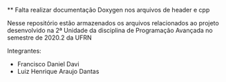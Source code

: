 ** Falta realizar documentação Doxygen nos arquivos de header e cpp


Nesse repositório estão armazenados os arquivos relacionados ao projeto desenvolvido na 2ª Unidade da disciplina de Programação Avançada no semestre de 2020.2 da UFRN

Integrantes:
- Francisco Daniel Davi
- Luiz Henrique Araujo Dantas
